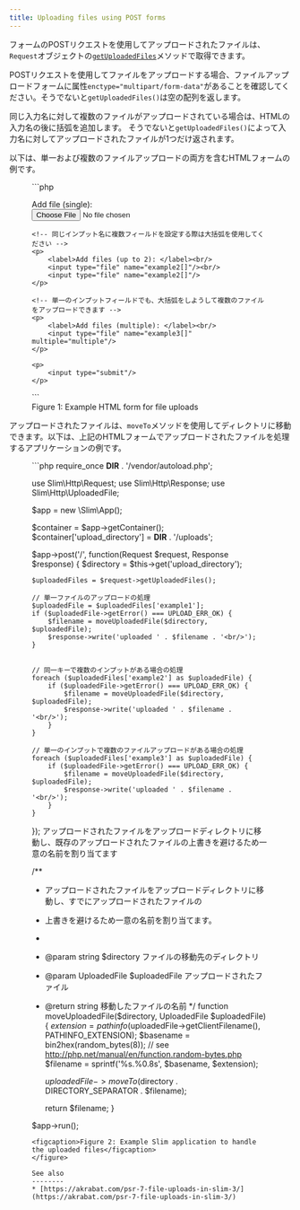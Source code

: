 ```yaml
---
title: Uploading files using POST forms
---
```


フォームのPOSTリクエストを使用してアップロードされたファイルは、`Request`オブジェクトの[`getUploadedFiles`](/docs/v3/objects/request.html#uploaded-files)メソッドで取得できます。

POSTリクエストを使用してファイルをアップロードする場合、ファイルアップロードフォームに属性`enctype="multipart/form-data"`があることを確認してください。そうでないと`getUploadedFiles()`は空の配列を返します。

同じ入力名に対して複数のファイルがアップロードされている場合は、HTMLの入力名の後に括弧を追加します。
そうでないと`getUploadedFiles()`によって入力名に対してアップロードされたファイルが1つだけ返されます。

以下は、単一および複数のファイルアップロードの両方を含むHTMLフォームの例です。

<figure markdown="1">
```php
<!-- enctype属性がmultipart/form-dataに設定されていることを確認してください -->
<form method="post" enctype="multipart/form-data">
    <!-- 単一ファイルのアップロード -->
    <p>
        <label>Add file (single): </label><br/>
        <input type="file" name="example1"/>
    </p>

    <!-- 同じインプット名に複数フィールドを設定する際は大括弧を使用してください -->
    <p>
        <label>Add files (up to 2): </label><br/>
        <input type="file" name="example2[]"/><br/>
        <input type="file" name="example2[]"/>
    </p>

    <!-- 単一のインプットフィールドでも、大括弧をしようして複数のファイルをアップロードできます -->
    <p>
        <label>Add files (multiple): </label><br/>
        <input type="file" name="example3[]" multiple="multiple"/>
    </p>

    <p>
        <input type="submit"/>
    </p>
</form>
```
<figcaption>Figure 1: Example HTML form for file uploads</figcaption>
</figure>

アップロードされたファイルは、`moveTo`メソッドを使用してディレクトリに移動できます。以下は、上記のHTMLフォームでアップロードされたファイルを処理するアプリケーションの例です。

<figure markdown="1">
```php
<?php

require_once __DIR__ . '/vendor/autoload.php';

use Slim\Http\Request;
use Slim\Http\Response;
use Slim\Http\UploadedFile;

$app = new \Slim\App();

$container = $app->getContainer();
$container['upload_directory'] = __DIR__ . '/uploads';

$app->post('/', function(Request $request, Response $response) {
    $directory = $this->get('upload_directory');

    $uploadedFiles = $request->getUploadedFiles();

    // 単一ファイルのアップロードの処理
    $uploadedFile = $uploadedFiles['example1'];
    if ($uploadedFile->getError() === UPLOAD_ERR_OK) {
        $filename = moveUploadedFile($directory, $uploadedFile);
        $response->write('uploaded ' . $filename . '<br/>');
    }


    // 同一キーで複数のインプットがある場合の処理
    foreach ($uploadedFiles['example2'] as $uploadedFile) {
        if ($uploadedFile->getError() === UPLOAD_ERR_OK) {
            $filename = moveUploadedFile($directory, $uploadedFile);
            $response->write('uploaded ' . $filename . '<br/>');
        }
    }

    // 単一のインプットで複数のファイルアップロードがある場合の処理
    foreach ($uploadedFiles['example3'] as $uploadedFile) {
        if ($uploadedFile->getError() === UPLOAD_ERR_OK) {
            $filename = moveUploadedFile($directory, $uploadedFile);
            $response->write('uploaded ' . $filename . '<br/>');
        }
    }

});
アップロードされたファイルをアップロードディレクトリに移動し、既存のアップロードされたファイルの上書きを避けるため一意の名前を割り当てます

/**
 * アップロードされたファイルをアップロードディレクトリに移動し、すでにアップロードされたファイルの
 * 上書きを避けるため一意の名前を割り当てます。
 *
 * @param string $directory ファイルの移動先のディレクトリ
 * @param UploadedFile $uploadedFile アップロードされたファイル
 * @return string 移動したファイルの名前
 */
function moveUploadedFile($directory, UploadedFile $uploadedFile)
{
    $extension = pathinfo($uploadedFile->getClientFilename(), PATHINFO_EXTENSION);
    $basename = bin2hex(random_bytes(8)); // see http://php.net/manual/en/function.random-bytes.php
    $filename = sprintf('%s.%0.8s', $basename, $extension);

    $uploadedFile->moveTo($directory . DIRECTORY_SEPARATOR . $filename);

    return $filename;
}

$app->run();
```
<figcaption>Figure 2: Example Slim application to handle the uploaded files</figcaption>
</figure>

See also
--------
* [https://akrabat.com/psr-7-file-uploads-in-slim-3/](https://akrabat.com/psr-7-file-uploads-in-slim-3/)

